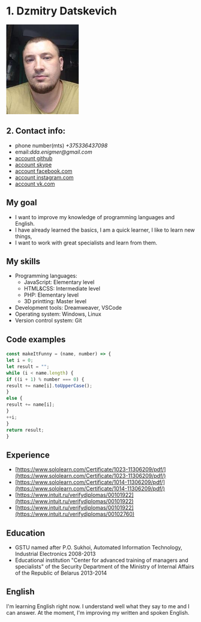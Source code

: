 # 1.  Dzmitry Datskevich
![my photo](https://github.com/enigmer2/rsschool-cv/blob/gh-pages/Photo.jpg)

## 2. __Contact info:__ 
* phone number(mts) _+375336437098_
* email:_dda.enigmer@gmail.com_
* [account github](https://github.com/enigmer2)
* [account skype](https://join.skype.com/invite/oL2pv73WR9QL)
* [account facebook.com](https://www.facebook.com/profile.php?id=100002455255722)
* [account instagram.com](https://www.instagram.com/dda.enigmer/)
* [account vk.com](https://vk.com/enigmer)

## My goal
* I want to improve my knowledge of programming languages and English.
* I have already learned the basics, I am a quick learner, I like to learn new things, 
* I want to work with great specialists and learn from them.

## My skills
* Programming languages:
   * JavaScript: Elementary level
   * HTML&CSS: Intermediate level
   * PHP: Elementary level
   * 3D printting: Master level
* Development tools: Dreamweaver, VSCode
* Operating system: Windows, Linux
* Version control system: Git

## Code examples
``` JavaScript
const makeItFunny = (name, number) => {
let i = 0;
let result = "";
while (i < name.length) {
if ((i + 1) % number === 0) {
result += name[i].toUpperCase();
}
else {
result += name[i];
}
++i;
}
return result;
}

```

## Experience
* [https://www.sololearn.com/Certificate/1023-11306209/pdf/](https://www.sololearn.com/Certificate/1023-11306209/pdf/)
* [https://www.sololearn.com/Certificate/1014-11306209/pdf/](https://www.sololearn.com/Certificate/1014-11306209/pdf/)
* [https://www.intuit.ru/verifydiplomas/00101922](https://www.intuit.ru/verifydiplomas/00101922)
* [https://www.intuit.ru/verifydiplomas/00101922](https://www.intuit.ru/verifydiplomas/00102760)

## Education 
* GSTU named after P.O. Sukhoi, Automated Information Technology, Industrial Electronics 2008-2013
* Educational institution "Center for advanced training of managers and specialists" of the Security Department of the Ministry of Internal Affairs of the Republic of Belarus 2013-2014

## English
I'm learning English right now. I understand well what they say to me and I can answer. At the moment, I'm improving my written and spoken English.
